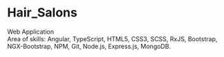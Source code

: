 # Hair_Salons
Web Application <br/>
Area of skills: Angular, TypeScript, HTML5, CSS3, SCSS, RxJS, Bootstrap, NGX-Bootstrap, NPM, Git, Node.js,
Express.js, MongoDB.
